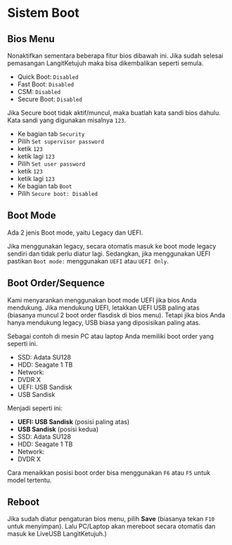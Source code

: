 # Sistem Boot

## Bios Menu

Nonaktifkan sementara beberapa fitur bios dibawah ini. Jika sudah selesai pemasangan LangitKetujuh maka bisa dikembalikan seperti semula.

* Quick Boot: `Disabled`
* Fast Boot: `Disabled`
* CSM: `Disabled`
* Secure Boot: `Disabled`

Jika Secure boot tidak aktif/muncul, maka buatlah kata sandi bios dahulu. Kata sandi yang digunakan misalnya `123`.

- Ke bagian tab `Security`
- Pilih `Set supervisor password`
- ketik `123`
- ketik lagi `123`
- Pilih `Set user password`
- ketik `123`
- ketik lagi `123`
- Ke bagian tab `Boot`
- Pilih `Secure boot: Disabled`

## Boot Mode

Ada 2 jenis Boot mode, yaitu Legacy dan UEFI.

Jika menggunakan legacy, secara otomatis masuk ke boot mode legacy sendiri dan tidak perlu diatur lagi. Sedangkan, jika menggunakan UEFI pastikan `Boot mode:` menggunakan `UEFI` atau `UEFI Only`.

## Boot Order/Sequence

Kami menyarankan menggunakan boot mode UEFI jika bios Anda mendukung. Jika mendukung UEFI, letakkan UEFI USB paling atas (biasanya muncul 2 boot order flasdisk di bios menu). Tetapi jika bios Anda hanya mendukung legacy, USB biasa yang diposisikan paling atas.

Sebagai contoh di mesin PC atau laptop Anda memiliki boot order yang seperti ini.

* SSD: Adata SU128
* HDD: Seagate 1 TB
* Network:
* DVDR X
* UEFI: USB Sandisk
* USB Sandisk

Menjadi seperti ini:

* **UEFI: USB Sandisk** (posisi paling atas)
* **USB Sandisk** (posisi kedua)
* SSD: Adata SU128
* HDD: Seagate 1 TB
* Network:
* DVDR X

Cara menaikkan posisi boot order bisa menggunakan `F6` atau `F5` untuk model tertentu.

## Reboot

Jika sudah diatur pengaturan bios menu, pilih **Save** (biasanya tekan `F10` untuk menyimpan). Lalu PC/Laptop akan mereboot secara otomatis dan masuk ke LiveUSB LangitKetujuh.)
